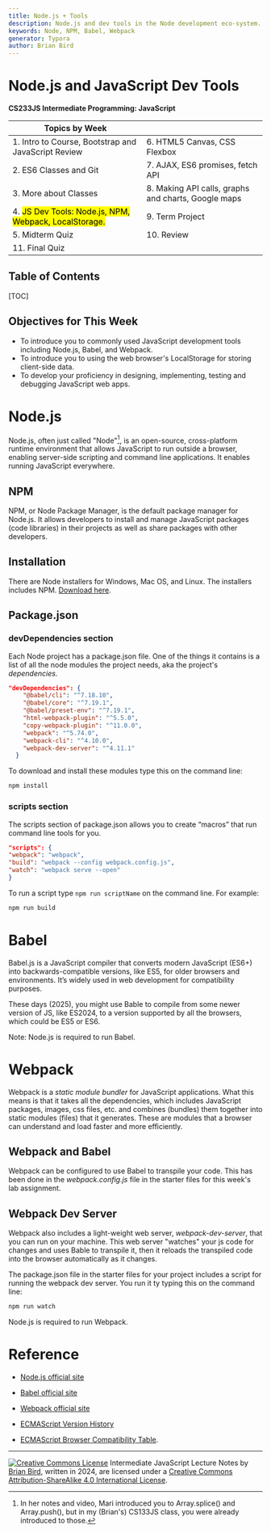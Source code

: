 ```yaml
---
title: Node.js + Tools
description: Node.js and dev tools in the Node development eco-system.
keywords: Node, NPM, Babel, Webpack
generator: Typora
author: Brian Bird
---
```


<h1>Node.js and JavaScript Dev Tools</h1>

**CS233JS Intermediate Programming: JavaScript**

| Topics by Week                                               |                                                     |
| ------------------------------------------------------------ | --------------------------------------------------- |
| 1. Intro to Course, Bootstrap and JavaScript Review          | 6. HTML5 Canvas, CSS Flexbox                        |
| 2. ES6 Classes and Git                                       | 7. AJAX, ES6 promises, fetch API                    |
| 3. More about Classes                                        | 8. Making API calls, graphs and charts, Google maps |
| 4. <mark>JS Dev Tools: Node.js, NPM, Webpack, LocalStorage.</mark> | 9. Term Project                                     |
| 5. Midterm Quiz                                              | 10. Review                                          |
| 11. Final Quiz                                               |                                                     |



<h2>Table of Contents</h2>

[TOC]

## Objectives for This Week

- To introduce you to commonly used JavaScript development tools including Node.js, Babel, and Webpack.
- To introduce you to using the web browser's LocalStorage for storing client-side data.
- To develop your proficiency in designing, implementing, testing and debugging JavaScript web apps.

# Node.js

Node.js, often just called "Node"[^1], is an open-source, cross-platform runtime environment that allows JavaScript to run outside a browser, enabling server-side scripting and command line applications. It enables running JavaScript everywhere.

## NPM

NPM, or Node Package Manager, is the default package manager for Node.js. It allows developers to install and manage JavaScript packages (code libraries) in their projects as well as share packages with other developers.

## Installation

There are Node installers for Windows, Mac OS, and Linux. The installers includes NPM. [Download here](https://nodejs.org/en/download). 

## Package.json

### devDependencies section

Each Node project has a package.json file. One of the things it contains is a list of all the node modules the project needs, aka the project's *dependencies*. 

```json
"devDependencies": {
    "@babel/cli": "^7.18.10",
    "@babel/core": "^7.19.1",
    "@babel/preset-env": "^7.19.1",
    "html-webpack-plugin": "^5.5.0",
    "copy-webpack-plugin": "^11.0.0",
    "webpack": "^5.74.0",
    "webpack-cli": "^4.10.0",
    "webpack-dev-server": "^4.11.1"
  }
```

To download and install these modules type this on the command line:

```bash
npm install
```

### scripts section

 The scripts section of package.json allows you to create “macros” that run command line tools for you.

```json
"scripts": {
"webpack": "webpack",
"build": "webpack --config webpack.config.js", 
"watch": "webpack serve --open"
}
```

To run a script type `npm run scriptName` on the command line. For example:

```bash
npm run build
```



# Babel

Babel.js is a JavaScript compiler that converts modern JavaScript (ES6+) into backwards-compatible versions, like ES5, for older browsers and environments. It’s widely used in web development for compatibility purposes.

These days (2025), you might use Bable to compile from some newer version of JS, like ES2024, to a version supported by all the browsers, which could be ES5 or ES6.

Note: Node.js is required to run Babel.

# Webpack

Webpack is a *static module bundler* for JavaScript applications. What this means is that it takes all the dependencies, which includes JavaScript packages, images, css files, etc. and combines (bundles) them together into static modules (files) that it generates.  These are modules that a browser can understand and load faster and more efficiently.

## Webpack and Babel

Webpack can be configured to use Babel to transpile your code. This has been done in the *webpack.config.js* file in the starter files for this week's lab assignment.

## Webpack Dev Server

Webpack also includes a light-weight web server, *webpack-dev-server*, that you can run on your machine. This web server  "watches" your js code for changes and uses Bable to transpile it, then it reloads the transpiled code into the browser automatically as it changes.

The package.json file in the starter files for your project includes a script for running the webpack dev server. You run it ty typing this on the command line:

```bash
npm run watch
```



Node.js is required to run Webpack.



# Reference

- [Node.js official site](https://nodejs.org/en)

- [Babel official site](https://babeljs.io/)

- [Webpack official site](https://webpack.js.org/)

- [ECMAScript Version History](https://en.wikipedia.org/wiki/ECMAScript_version_history)

- [ECMAScript Browser Compatibility Table](https://compat-table.github.io/compat-table/es6/). 

  

[^1]: In her notes and video, Mari introduced you to Array.splice() and Array.push(), but in my (Brian's) CS133JS class, you were already introduced to those.

---

[![Creative Commons License](https://i.creativecommons.org/l/by-sa/4.0/88x31.png)](http://creativecommons.org/licenses/by-sa/4.0/) Intermediate JavaScript Lecture Notes by [Brian Bird](https://profbird.dev), written in <time>2024</time>, are licensed under a [Creative Commons Attribution-ShareAlike 4.0 International License](http://creativecommons.org/licenses/by-sa/4.0/). 